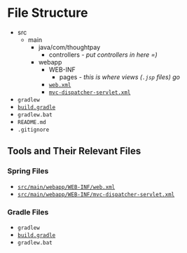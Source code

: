 # File Structure

- src
  - main
    - java/com/thoughtpay
      - controllers - _put controllers in here =)_
    - webapp
      - WEB-INF
        - pages - _this is where views (`.jsp` files) go_
      - [`web.xml`](What-Is-web.xml%3F)
      - [`mvc-dispatcher-servlet.xml`](What-Is-mvc-dispatcher-servlet.xml%3F)
- `gradlew`
- [`build.gradle`](What-Is-build.gradle%3F)
- `gradlew.bat`
- `README.md`
- `.gitignore`

## Tools and Their Relevant Files

### Spring Files
- [`src/main/webapp/WEB-INF/web.xml`](What-Is-web.xml%3F)
- [`src/main/webapp/WEB-INF/mvc-dispatcher-servlet.xml`](What-Is-mvc-dispatcher-servlet.xml%3F)

### Gradle Files
- `gradlew`
- [`build.gradle`](What-Is-build.gradle%3F)
- `gradlew.bat`